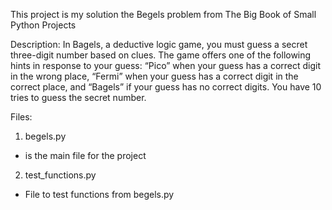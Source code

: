This project is my solution the Begels problem from The Big Book of Small Python Projects

Description:
  In Bagels, a deductive logic game, you
  must guess a secret three-digit number
  based on clues. The game offers one of
  the following hints in response to your guess:
  “Pico” when your guess has a correct digit in the
  wrong place, “Fermi” when your guess has a correct
  digit in the correct place, and “Bagels” if your guess
  has no correct digits. You have 10 tries to guess the
  secret number.

Files:

1. begels.py
  - is the main file for the project
2. test_functions.py
  - File to test functions from begels.py
